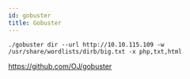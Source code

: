 ```yaml
---
id: gobuster
title: Gobuster
---
```


`./gobuster dir --url http://10.10.115.109 -w /usr/share/wordlists/dirb/big.txt -x php,txt,html`

https://github.com/OJ/gobuster
